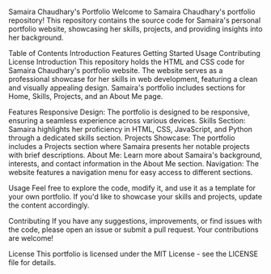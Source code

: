 Samaira Chaudhary's Portfolio
Welcome to Samaira Chaudhary's portfolio repository! This repository contains the source code for Samaira's personal portfolio website, showcasing her skills, projects, and providing insights into her background.

Table of Contents
Introduction
Features
Getting Started
Usage
Contributing
License
Introduction
This repository holds the HTML and CSS code for Samaira Chaudhary's portfolio website. The website serves as a professional showcase for her skills in web development, featuring a clean and visually appealing design. Samaira's portfolio includes sections for Home, Skills, Projects, and an About Me page.

Features
Responsive Design: The portfolio is designed to be responsive, ensuring a seamless experience across various devices.
Skills Section: Samaira highlights her proficiency in HTML, CSS, JavaScript, and Python through a dedicated skills section.
Projects Showcase: The portfolio includes a Projects section where Samaira presents her notable projects with brief descriptions.
About Me: Learn more about Samaira's background, interests, and contact information in the About Me section.
Navigation: The website features a navigation menu for easy access to different sections.

Usage
Feel free to explore the code, modify it, and use it as a template for your own portfolio. If you'd like to showcase your skills and projects, update the content accordingly.

Contributing
If you have any suggestions, improvements, or find issues with the code, please open an issue or submit a pull request. Your contributions are welcome!

License
This portfolio is licensed under the MIT License - see the LICENSE file for details.

